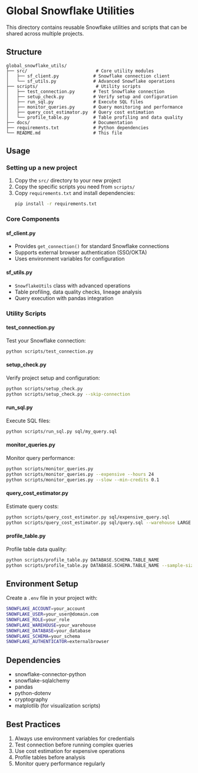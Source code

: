 # Global Snowflake Utilities

This directory contains reusable Snowflake utilities and scripts that can be shared across multiple projects.

## Structure

```
global_snowflake_utils/
├── src/                          # Core utility modules
│   ├── sf_client.py             # Snowflake connection client
│   └── sf_utils.py              # Advanced Snowflake operations
├── scripts/                      # Utility scripts
│   ├── test_connection.py       # Test Snowflake connection
│   ├── setup_check.py           # Verify setup and configuration
│   ├── run_sql.py               # Execute SQL files
│   ├── monitor_queries.py       # Query monitoring and performance
│   ├── query_cost_estimator.py  # Query cost estimation
│   └── profile_table.py         # Table profiling and data quality
├── docs/                        # Documentation
├── requirements.txt             # Python dependencies
└── README.md                    # This file
```

## Usage

### Setting up a new project

1. Copy the `src/` directory to your new project
2. Copy the specific scripts you need from `scripts/` 
3. Copy `requirements.txt` and install dependencies:
   ```bash
   pip install -r requirements.txt
   ```

### Core Components

#### sf_client.py
- Provides `get_connection()` for standard Snowflake connections
- Supports external browser authentication (SSO/OKTA)
- Uses environment variables for configuration

#### sf_utils.py
- `SnowflakeUtils` class with advanced operations
- Table profiling, data quality checks, lineage analysis
- Query execution with pandas integration

### Utility Scripts

#### test_connection.py
Test your Snowflake connection:
```bash
python scripts/test_connection.py
```

#### setup_check.py
Verify project setup and configuration:
```bash
python scripts/setup_check.py
python scripts/setup_check.py --skip-connection
```

#### run_sql.py
Execute SQL files:
```bash
python scripts/run_sql.py sql/my_query.sql
```

#### monitor_queries.py
Monitor query performance:
```bash
python scripts/monitor_queries.py
python scripts/monitor_queries.py --expensive --hours 24
python scripts/monitor_queries.py --slow --min-credits 0.1
```

#### query_cost_estimator.py
Estimate query costs:
```bash
python scripts/query_cost_estimator.py sql/expensive_query.sql
python scripts/query_cost_estimator.py sql/query.sql --warehouse LARGE
```

#### profile_table.py
Profile table data quality:
```bash
python scripts/profile_table.py DATABASE.SCHEMA.TABLE_NAME
python scripts/profile_table.py DATABASE.SCHEMA.TABLE_NAME --sample-size 10000
```

## Environment Setup

Create a `.env` file in your project with:
```bash
SNOWFLAKE_ACCOUNT=your_account
SNOWFLAKE_USER=your_user@domain.com
SNOWFLAKE_ROLE=your_role
SNOWFLAKE_WAREHOUSE=your_warehouse
SNOWFLAKE_DATABASE=your_database
SNOWFLAKE_SCHEMA=your_schema
SNOWFLAKE_AUTHENTICATOR=externalbrowser
```

## Dependencies

- snowflake-connector-python
- snowflake-sqlalchemy
- pandas
- python-dotenv
- cryptography
- matplotlib (for visualization scripts)

## Best Practices

1. Always use environment variables for credentials
2. Test connection before running complex queries
3. Use cost estimation for expensive operations
4. Profile tables before analysis
5. Monitor query performance regularly

